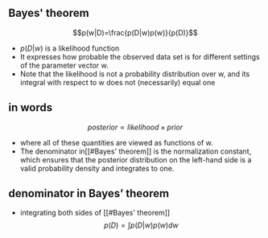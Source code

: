 ## Bayes' theorem 
$$p(w|D)=\frac{p(D|w)p(w)}{p(D)}$$
- $p(D|w)$ is a likelihood function 
- It expresses how probable the observed data set is for different settings of the parameter vector w.
-  Note that the likelihood is not a probability distribution over w, and its integral with respect to w does not (necessarily) equal one

## in words
$$posterior \propto likelihood \times prior$$
- where all of these quantities are viewed as functions of w.
- The denominator in[[#Bayes' theorem]] is the normalization constant, which ensures that the posterior distribution on the left-hand side is a valid probability density and integrates to one.

## denominator in Bayes’ theorem 
- integrating both sides of [[#Bayes' theorem]]
$$
p(D)=\int p(D|w)p(w)dw
$$
